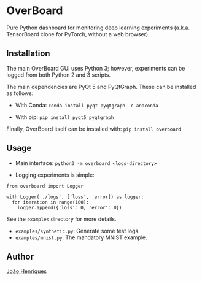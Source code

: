 # OverBoard
Pure Python dashboard for monitoring deep learning experiments (a.k.a. TensorBoard clone for PyTorch, without a web browser)

## Installation

The main OverBoard GUI uses Python 3; however, experiments can be logged from both Python 2 and 3 scripts.

The main dependencies are PyQt 5 and PyQtGraph. These can be installed as follows:

- With Conda: `conda install pyqt pyqtgraph -c anaconda`

- With pip: `pip install pyqt5 pyqtgraph`

Finally, OverBoard itself can be installed with: `pip install overboard`

## Usage

- Main interface: `python3 -m overboard <logs-directory>`

- Logging experiments is simple:
```
from overboard import Logger

with Logger('./logs', ['loss', 'error]) as logger:
  for iteration in range(100):
    logger.append({'loss': 0, 'error': 0})
```

See the `examples` directory for more details.

- `examples/synthetic.py`: Generate some test logs.
- `examples/mnist.py`: The mandatory MNIST example.

## Author

[João Henriques](http://www.robots.ox.ac.uk/~joao/)

